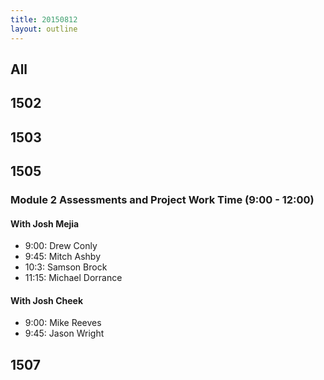 ```yaml
---
title: 20150812
layout: outline
---
```


## All

## 1502

## 1503

## 1505

### Module 2 Assessments and Project Work Time (9:00 - 12:00)

#### With Josh Mejia

* 9:00: Drew Conly
* 9:45: Mitch Ashby
* 10:3: Samson Brock
* 11:15: Michael Dorrance

#### With Josh Cheek

* 9:00: Mike Reeves
* 9:45: Jason Wright

## 1507
